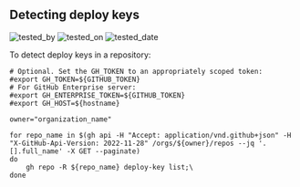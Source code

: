## Detecting deploy keys

![tested_by](https://img.shields.io/badge/tested_by-gm3dmo-blue)
![tested_on](https://img.shields.io/badge/tested_on-ghec-blue)
![tested_date](https://img.shields.io/badge/tested_date-2025--03--21-blue)


To detect deploy keys in a repository:


```shell
# Optional. Set the GH_TOKEN to an appropriately scoped token:
#export GH_TOKEN=${GITHUB_TOKEN}
# For GitHub Enterprise server: 
#export GH_ENTERPRISE_TOKEN=${GITHUB_TOKEN}
#export GH_HOST=${hostname}

owner="organization_name"

for repo_name in $(gh api -H "Accept: application/vnd.github+json" -H "X-GitHub-Api-Version: 2022-11-28" /orgs/${owner}/repos --jq '.[].full_name' -X GET --paginate)
do
    gh repo -R ${repo_name} deploy-key list;\
done

```

